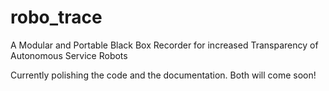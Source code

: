 # robo_trace
A Modular and Portable Black Box Recorder for increased Transparency of Autonomous Service Robots

Currently polishing the code and the documentation.
Both will come soon!
